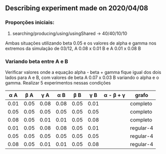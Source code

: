 ## Describing experiment made on 2020/04/08

### Proporções iniciais:

1. searching/producing/using/usingShared -> 40/40/10/10


Ambas situações utilizando beta 0.05 e os valores de alpha e gamma nos extremos da simulação de 03/12, A 0.08 x 0.01 B e A 0.01 x 0.08 B

### Variando beta entre A e B

Verificar valores onde a equação alpha - beta + gamma fique igual dos dois lados para A e B, com valores de beta A 0.07 x 0.03 B variando o alpha e o gamma. Realizar 5 experimentos nessas condições



| &alpha; A | &beta; A | &gamma; A | &alpha; B | &beta; B | &gamma; B | &alpha; - &beta; + &gamma; | grafo |
|-|-|-|-|-|-|-|-|
| 0.01 | 0.05| 0.08 | 0.08 | 0.05| 0.01 | | completo
| 0.05 | 0.05| 0.05 | 0.05 | 0.05| 0.05 | | completo
| 0.08 | 0.05| 0.01 | 0.01 | 0.05| 0.08 | | completo
| 0.01 | 0.05| 0.08 | 0.08 | 0.05| 0.01 | | regular-4
| 0.05 | 0.05| 0.05 | 0.05 | 0.05| 0.05 | | regular-4
| 0.08 | 0.05| 0.01 | 0.01 | 0.05| 0.08 | | regular-4
